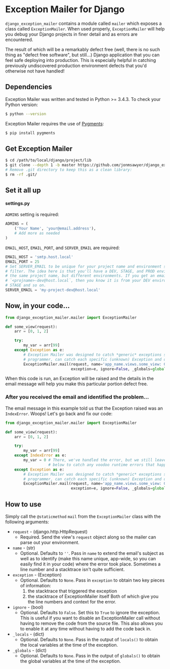 # Exception Mailer for Django

`django_exception_mailer` contains a module called `mailer` which exposes a class called `ExceptionMailer`.
When used properly, `ExceptionMailer` will help you debug your Django projects in finer detail and as errors
are encountered.

The result of which will be a remarkably defect free (well, there is no such thing as "defect free software",
but still...) Django application that you can feel safe deploying into production. This is especially helpful
in catching previously undiscovered production environment defects that you'd otherwise not have handled!

## Dependencies

Exception Mailer was written and tested in Python >= 3.4.3. To check your Python version:

```bash
$ python --version
```
Exception Mailer requires the use of [Pygments](http://pygments.org/):

```bash
$ pip install pygments
```

## Get Exception Mailer

```bash
$ cd /path/to/local/django/project/lib
$ git clone --depth 1 -b master https://github.com/jonmsawyer/django_exception_mailer.git
# Remove .git directory to keep this as a clean library:
$ rm -rf .git/
```

## Set it all up

#### settings.py

`ADMINS` setting is required:

```python
ADMINS = (
    ('Your Name', 'your@email.address'),
    # Add more as needed
)
```

`EMAIL_HOST`, `EMAIL_PORT`, and `SERVER_EMAIL` are required:

```python
EMAIL_HOST = 'smtp.host.local'
EMAIL_PORT = 25
# Set SERVER_EMAIL to be unique for your project name and environment so that it's easy to
# filter. The idea here is that you'll have a DEV, STAGE, and PROD environment, each with
# the same project name, but different environments. If you get an email from
# `<projname>-dev@host.local`, then you know it is from your DEV environment, `-stage` for
# STAGE and so on.
SERVER_EMAIL = 'my-project-dev@host.local'
```

## Now, in your code...

```python
from django_exception_mailer.mailer import ExceptionMailer

def some_view(request):
    arr = [0, 1, 2]

    try:
        my_var = arr[99]
    except Exception as e:
        # Exception Mailer was designed to catch *generic* exceptions so that you, as the
        # programmer, can catch each specific (unknown) Exception and deal with those individually.
        ExceptionMailer.mail(request, name='app_name.views.some_view: Get my_var',
                             exception=e, ignore=False, _globals=globals(), _locals=locals())
```

When this code is run, an Exception will be raised and the details in the email message will
help you make this particular portion defect free.

### After you received the email and identified the problem...

The email message in this example told us that the Exception raised was an `IndexError`. Woops!
Let's go back and fix our code:

```python
from django_exception_mailer.mailer import ExceptionMailer

def some_view(request):
    arr = [0, 1, 2]

    try:
        my_var = arr[99]
    except IndexError as e:
        my_var = 0 # There, we've handled the error, but we still leave the `ExceptoinMailer` class
                   # below to catch any voodoo runtime errors that happen to pop up.
    except Exception as e:
        # Exception Mailer was designed to catch *generic* exceptions so that you, as the
        # programmer, can catch each specific (unknown) Exception and deal with those individually.
        ExceptionMailer.mail(request, name='app_name.views.some_view: Get my_var',
                             exception=e, ignore=False, _globals=globals(), _locals=locals())
```

## How to use

Simply call the `@staticmethod` `mail` from the `ExceptionMailer` class with the following arguments:

 * `request` - (django.http.HttpRequest)
   * Required. Send the view's `request` object along so the mailer can parse out your environment.
 * `name` - (str)
   * Optional. Defaults to `''`. Pass in `name` to extend the email's subject as well as to identify
     (make this name unique, app-wide, so you can easily find it in your code) where the error took place.
     Sometimes a line number and a stacktrace isn't quite sufficient.
 * `exception` - (Exception)
   * Optional. Defaults to `None`. Pass in `exception` to obtain two key pieces of information:
     1. the stacktrace that triggered the exception
     2. the stacktrace of ExceptionMailer itself
     Both of which give you the line numbers and context for the error.
 * `ignore` - (bool)
   * Optional. Defaults to `False`. Set this to `True` to ignore the exception. This is useful if you want
     to disable an ExceptionMailer call without having to remove the code from the source file. This also
     allows you to enable it at any time without having to add the code back in.
 * `_locals` - (dict)
   * Optional. Defaults to `None`. Pass in the output of `locals()` to obtain the local variables at the
     time of the exception.
 * `_globals` - (dict)
   * Optional. Defaults to `None`. Pass in the output of `globals()` to obtain the global variables at the
     time of the exception.
